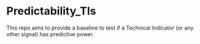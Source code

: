 # Predictability_TIs

This repo aims to provide a baseline to test if a Technical Indicator (or any other signal) has predictive power.
